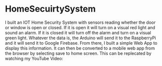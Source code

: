 # HomeSecuirtySystem
I built an IOT Home Security System with sensors reading whether the door or window is open or closed. If it is open it will turn on a visual red light and sound an alarm. If it is closed it will turn off the alarm and turn on a visual green light. Whatever the data is, the Arduino will send it to the RaspberryPi and it will send it to Google Firebase. From there, I built a simple Web App to display this information. It can then be converted to a mobile web app from the browser by selecting save to home screen. 
This can be replecated by watching my YouTube Video:
